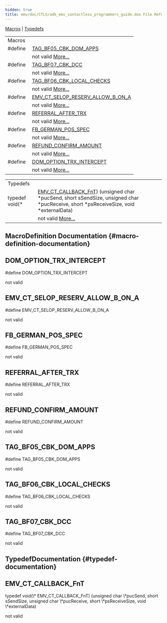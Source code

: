 ```yaml
---
hidden: true
title: emv/doc/CTLS/adk_emv_contactless_programmers_guide.dox File Reference
---
```


[Macros](#define-members) \| [Typedefs](#typedef-members)

|  |  |
|----|----|
| Macros |  |
| #define  | [TAG_BF05_CBK_DOM_APPS](#afd0adcc12331559863dd65d8f7558645) |
|   | not valid [More\...](#afd0adcc12331559863dd65d8f7558645)<br/> |
| #define  | [TAG_BF07_CBK_DCC](#af335a870e9d2f299c848f76b843907f7) |
|   | not valid [More\...](#af335a870e9d2f299c848f76b843907f7)<br/> |
| #define  | [TAG_BF06_CBK_LOCAL_CHECKS](#ac82fa7e4064512e71e63fd647b817d97) |
|   | not valid [More\...](#ac82fa7e4064512e71e63fd647b817d97)<br/> |
| #define  | [EMV_CT_SELOP_RESERV_ALLOW_B_ON_A](#afd6620501e88ce7edf4aa584ee0151b6) |
|   | not valid [More\...](#afd6620501e88ce7edf4aa584ee0151b6)<br/> |
| #define  | [REFERRAL_AFTER_TRX](#a12aa86ad3046acf00e6471607b47af26) |
|   | not valid [More\...](#a12aa86ad3046acf00e6471607b47af26)<br/> |
| #define  | [FB_GERMAN_POS_SPEC](#abad71f7d9fd5a4875f7806317632ba87) |
|   | not valid [More\...](#abad71f7d9fd5a4875f7806317632ba87)<br/> |
| #define  | [REFUND_CONFIRM_AMOUNT](#a4edf2c5ac7045ec648b60ad31aee30d5) |
|   | not valid [More\...](#a4edf2c5ac7045ec648b60ad31aee30d5)<br/> |
| #define  | [DOM_OPTION_TRX_INTERCEPT](#a24620bac9d70ac65d32489a717944433) |
|   | not valid [More\...](#a24620bac9d70ac65d32489a717944433)<br/> |

|  |  |
|----|----|
| Typedefs |  |
| typedef void(\*  | [EMV_CT_CALLBACK_FnT](#a591fd0f380cd390007ce78b47be923c4)) (unsigned char \*pucSend, short sSendSize, unsigned char \*pucReceive, short \*psReceiveSize, void \*externalData) |
|   | not valid [More\...](#a591fd0f380cd390007ce78b47be923c4)<br/> |

## MacroDefinition Documentation {#macro-definition-documentation}

## DOM_OPTION_TRX_INTERCEPT <a href="#a24620bac9d70ac65d32489a717944433" id="a24620bac9d70ac65d32489a717944433"></a>

<p>#define DOM_OPTION_TRX_INTERCEPT</p>

not valid

## EMV_CT_SELOP_RESERV_ALLOW_B_ON_A <a href="#afd6620501e88ce7edf4aa584ee0151b6" id="afd6620501e88ce7edf4aa584ee0151b6"></a>

<p>#define EMV_CT_SELOP_RESERV_ALLOW_B_ON_A</p>

not valid

## FB_GERMAN_POS_SPEC <a href="#abad71f7d9fd5a4875f7806317632ba87" id="abad71f7d9fd5a4875f7806317632ba87"></a>

<p>#define FB_GERMAN_POS_SPEC</p>

not valid

## REFERRAL_AFTER_TRX <a href="#a12aa86ad3046acf00e6471607b47af26" id="a12aa86ad3046acf00e6471607b47af26"></a>

<p>#define REFERRAL_AFTER_TRX</p>

not valid

## REFUND_CONFIRM_AMOUNT <a href="#a4edf2c5ac7045ec648b60ad31aee30d5" id="a4edf2c5ac7045ec648b60ad31aee30d5"></a>

<p>#define REFUND_CONFIRM_AMOUNT</p>

not valid

## TAG_BF05_CBK_DOM_APPS <a href="#afd0adcc12331559863dd65d8f7558645" id="afd0adcc12331559863dd65d8f7558645"></a>

<p>#define TAG_BF05_CBK_DOM_APPS</p>

not valid

## TAG_BF06_CBK_LOCAL_CHECKS <a href="#ac82fa7e4064512e71e63fd647b817d97" id="ac82fa7e4064512e71e63fd647b817d97"></a>

<p>#define TAG_BF06_CBK_LOCAL_CHECKS</p>

not valid

## TAG_BF07_CBK_DCC <a href="#af335a870e9d2f299c848f76b843907f7" id="af335a870e9d2f299c848f76b843907f7"></a>

<p>#define TAG_BF07_CBK_DCC</p>

not valid

## TypedefDocumentation {#typedef-documentation}

## EMV_CT_CALLBACK_FnT <a href="#a591fd0f380cd390007ce78b47be923c4" id="a591fd0f380cd390007ce78b47be923c4"></a>

<p>typedef void(\* EMV_CT_CALLBACK_FnT) (unsigned char \*pucSend, short sSendSize, unsigned char \*pucReceive, short \*psReceiveSize, void \*externalData)</p>

not valid
